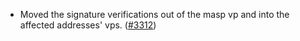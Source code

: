 - Moved the signature verifications out of the masp vp and into the affected
  addresses' vps. ([\#3312](https://github.com/anoma/namada/issues/3312))